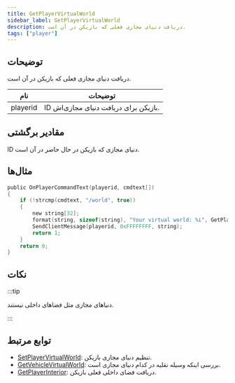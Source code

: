 ```yaml
---
title: GetPlayerVirtualWorld
sidebar_label: GetPlayerVirtualWorld
description: دریافت دنیای مجازی فعلی که بازیکن در آن است.
tags: ["player"]
---
```


## توضیحات

دریافت دنیای مجازی فعلی که بازیکن در آن است.

| نام     | توضیحات                                       |
| -------- | ------------------------------------------------- |
| playerid | ID بازیکن برای دریافت دنیای مجازی‌اش. |

## مقادیر برگشتی

ID دنیای مجازی که بازیکن در حال حاضر در آن است.

## مثال‌ها

```c
public OnPlayerCommandText(playerid, cmdtext[])
{
    if (!strcmp(cmdtext, "/world", true))
    {
        new string[32];
        format(string, sizeof(string), "Your virtual world: %i", GetPlayerVirtualWorld(playerid));
        SendClientMessage(playerid, 0xFFFFFFFF, string);
        return 1;
    }
    return 0;
}
```

## نکات

:::tip

دنیاهای مجازی مثل فضاهای داخلی نیستند.

:::

## توابع مرتبط

- [SetPlayerVirtualWorld](SetPlayerVirtualWorld): تنظیم دنیای مجازی بازیکن.
- [GetVehicleVirtualWorld](GetVehicleVirtualWorld): بررسی اینکه وسیله نقلیه در کدام دنیای مجازی است.
- [GetPlayerInterior](GetPlayerInterior): دریافت فضای داخلی فعلی بازیکن.